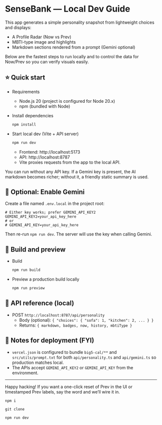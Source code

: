 # SenseBank — Local Dev Guide

This app generates a simple personality snapshot from lightweight choices and displays:

- A Profile Radar (Now vs Prev)
- MBTI-type image and highlights
- Markdown sections rendered from a prompt (Gemini optional)

Below are the fastest steps to run locally and to control the data for Now/Prev so you can verify visuals easily.

## ⭐️ Quick start

- Requirements

  - Node.js 20 (project is configured for Node 20.x)
  - npm (bundled with Node)

- Install dependencies

  ```bash
  npm install
  ```

- Start local dev (Vite + API server)
  ```bash
  npm run dev
  ```
  - Frontend: http://localhost:5173
  - API: http://localhost:8787
  - Vite proxies requests from the app to the local API.

You can run without any API key. If a Gemini key is present, the AI markdown becomes richer; without it, a friendly static summary is used.

## 🤖 Optional: Enable Gemini

Create a file named `.env.local` in the project root:

```env
# Either key works; prefer GEMINI_API_KEY2
GEMINI_API_KEY2=your_api_key_here
# or
# GEMINI_API_KEY=your_api_key_here
```

Then re-run `npm run dev`. The server will use the key when calling Gemini.

## 🧱 Build and preview

- Build
  ```bash
  npm run build
  ```
- Preview a production build locally
  ```bash
  npm run preview
  ```

## 📖 API reference (local)

- POST `http://localhost:8787/api/personality`
  - Body (optional): `{ "choices": { "sofa": 1, "kitchen": 2, ... } }`
  - Returns: `{ markdown, badges, now, history, mbtiType }`

## 📝 Notes for deployment (FYI)

- `vercel.json` is configured to bundle `big5-cal/**` and `src/utils/prompt.txt` for both `api/personality.ts` and `api/gemini.ts` so production matches local.
- The APIs accept `GEMINI_API_KEY2` or `GEMINI_API_KEY` from the environment.

---

Happy hacking! If you want a one-click reset of Prev in the UI or timestamped Prev labels, say the word and we’ll wire it in.

`npm i`

`git clone`

`npm run dev`
